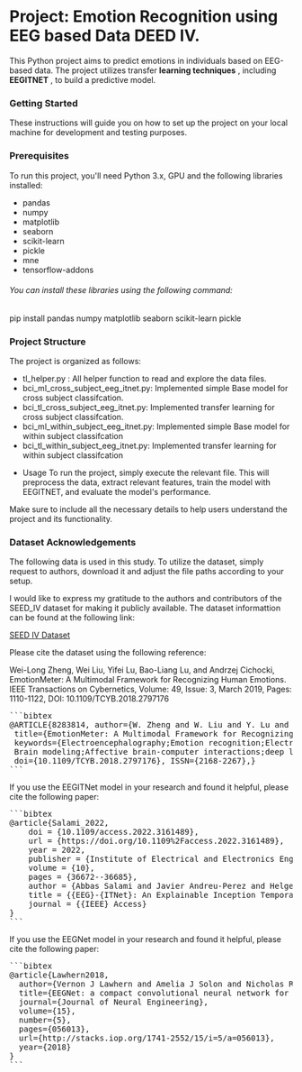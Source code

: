 # Project: Emotion Recognition using EEG based Data DEED IV.

This Python project aims to predict emotions in individuals based on EEG-based data. The project utilizes transfer **learning techniques** , including **EEGITNET**  , to build a predictive model.

### Getting Started
These instructions will guide you on how to set up the project on your local machine for development and testing purposes.

### Prerequisites
To run this project, you'll need Python 3.x, GPU and the following libraries installed:

* pandas
* numpy
* matplotlib
* seaborn
* scikit-learn
* pickle
* mne
* tensorflow-addons

###### You can install these libraries using the following command:

pip install pandas numpy matplotlib seaborn scikit-learn pickle

### Project Structure
The project is organized as follows:

- tl_helper.py : All helper function to read and explore the data files.
- bci_ml_cross_subject_eeg_itnet.py: Implemented simple Base model for cross subject classifcation.
- bci_tl_cross_subject_eeg_itnet.py: Implemented transfer learning for cross subject classifcation.
- bci_ml_within_subject_eeg_itnet.py: Implemented simple Base model for within subject classifcation
- bci_tl_within_subject_eeg_itnet.py: Implemented transfer learning for within subject classifcation

* Usage
To run the project, simply execute the relevant file. This will preprocess the data, extract relevant features, train the model with EEGITNET, and evaluate the model's performance.

Make sure to include all the necessary details to help users understand the project and its functionality.

### Dataset Acknowledgements

The following data is used in this study. To utilize the dataset, simply request to authors, download it and adjust the file paths according to your setup.

I would like to express my gratitude to the authors and contributors of the SEED_IV dataset for making it publicly available. The dataset informattion can be found at the following link:

[SEED IV Dataset](https://bcmi.sjtu.edu.cn/home/seed/seed-iv.html#)

Please cite the dataset using the following reference:

Wei-Long Zheng, Wei Liu, Yifei Lu, Bao-Liang Lu, and Andrzej Cichocki, EmotionMeter: A Multimodal Framework for Recognizing Human Emotions. IEEE Transactions on Cybernetics, Volume: 49, Issue: 3, March 2019, Pages: 1110-1122, DOI: 10.1109/TCYB.2018.2797176

<pre>
```bibtex
@ARTICLE{8283814, author={W. Zheng and W. Liu and Y. Lu and B. Lu and A. Cichocki}, journal={IEEE Transactions on Cybernetics},
 title={EmotionMeter: A Multimodal Framework for Recognizing Human Emotions}, year={2018}, volume={}, number={}, pages={1-13}, 
 keywords={Electroencephalography;Emotion recognition;Electrodes;Feature extraction;Human computer interaction;Biological neural networks;
 Brain modeling;Affective brain-computer interactions;deep learning;EEG;emotion recognition;eye movements;multimodal deep neural networks},
 doi={10.1109/TCYB.2018.2797176}, ISSN={2168-2267},}
```
</pre>

If you use the EEGITNet model in your research and found it helpful, please cite the following paper:

<pre>
```bibtex
@article{Salami_2022,
	doi = {10.1109/access.2022.3161489},
	url = {https://doi.org/10.1109%2Faccess.2022.3161489},
	year = 2022,
	publisher = {Institute of Electrical and Electronics Engineers ({IEEE})},
	volume = {10},
	pages = {36672--36685},
	author = {Abbas Salami and Javier Andreu-Perez and Helge Gillmeister},
	title = {{EEG}-{ITNet}: An Explainable Inception Temporal Convolutional Network for Motor Imagery Classification}, 
	journal = {{IEEE} Access}
}
```
</pre>


If you use the EEGNet model in your research and found it helpful, please cite the following paper:

<pre>
```bibtex
@article{Lawhern2018,
  author={Vernon J Lawhern and Amelia J Solon and Nicholas R Waytowich and Stephen M Gordon and Chou P Hung and Brent J Lance},
  title={EEGNet: a compact convolutional neural network for EEG-based brain–computer interfaces},
  journal={Journal of Neural Engineering},
  volume={15},
  number={5},
  pages={056013},
  url={http://stacks.iop.org/1741-2552/15/i=5/a=056013},
  year={2018}
}
```
</pre>
